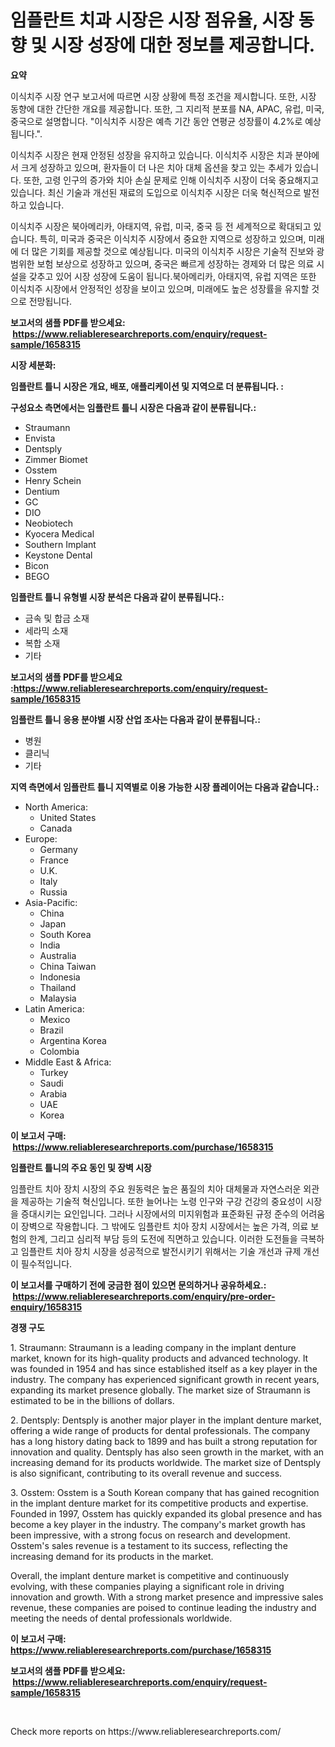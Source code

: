 <p><h1>임플란트 치과 시장은 시장 점유율, 시장 동향 및 시장 성장에 대한 정보를 제공합니다.</h1></p><p><strong>요약</strong></p>
<p><p>이식치주 시장 연구 보고서에 따르면 시장 상황에 특정 조건을 제시합니다. 또한, 시장 동향에 대한 간단한 개요를 제공합니다. 또한, 그 지리적 분포를 NA, APAC, 유럽, 미국, 중국으로 설명합니다. "이식치주 시장은 예측 기간 동안 연평균 성장률이 4.2%로 예상됩니다.".</p><p> </p><p>이식치주 시장은 현재 안정된 성장을 유지하고 있습니다. 이식치주 시장은 치과 분야에서 크게 성장하고 있으며, 환자들이 더 나은 치아 대체 옵션을 찾고 있는 추세가 있습니다. 또한, 고령 인구의 증가와 치아 손실 문제로 인해 이식치주 시장이 더욱 중요해지고 있습니다. 최신 기술과 개선된 재료의 도입으로 이식치주 시장은 더욱 혁신적으로 발전하고 있습니다.</p><p>이식치주 시장은 북아메리카, 아태지역, 유럽, 미국, 중국 등 전 세계적으로 확대되고 있습니다. 특히, 미국과 중국은 이식치주 시장에서 중요한 지역으로 성장하고 있으며, 미래에 더 많은 기회를 제공할 것으로 예상됩니다. 미국의 이식치주 시장은 기술적 진보와 광범위한 보험 보상으로 성장하고 있으며, 중국은 빠르게 성장하는 경제와 더 많은 의료 시설을 갖추고 있어 시장 성장에 도움이 됩니다.북아메리카, 아태지역, 유럽 지역은 또한 이식치주 시장에서 안정적인 성장을 보이고 있으며, 미래에도 높은 성장률을 유지할 것으로 전망됩니다.</p></p>
<p><strong>보고서의 샘플 PDF를 받으세요: &nbsp;<a href="https://www.reliableresearchreports.com/enquiry/request-sample/1658315">https://www.reliableresearchreports.com/enquiry/request-sample/1658315</a></strong></p>
<p><strong>시장 세분화:</strong></p>
<p><strong> 임플란트 틀니 시장은 개요, 배포, 애플리케이션 및 지역으로 더 분류됩니다. :</strong></p>
<p><strong>구성요소 측면에서는 임플란트 틀니 시장은 다음과 같이 분류됩니다.:</strong></p>
<p><ul><li>Straumann</li><li>Envista</li><li>Dentsply</li><li>Zimmer Biomet</li><li>Osstem</li><li>Henry Schein</li><li>Dentium</li><li>GC</li><li>DIO</li><li>Neobiotech</li><li>Kyocera Medical</li><li>Southern Implant</li><li>Keystone Dental</li><li>Bicon</li><li>BEGO</li></ul></p>
<p><strong> 임플란트 틀니 유형별 시장 분석은 다음과 같이 분류됩니다.:</strong></p>
<p><ul><li>금속 및 합금 소재</li><li>세라믹 소재</li><li>복합 소재</li><li>기타</li></ul></p>
<p><strong>보고서의 샘플 PDF를 받으세요 :<a href="https://www.reliableresearchreports.com/enquiry/request-sample/1658315">https://www.reliableresearchreports.com/enquiry/request-sample/1658315</a></strong></p>
<p><strong> 임플란트 틀니 응용 분야별 시장 산업 조사는 다음과 같이 분류됩니다.:</strong></p>
<p><ul><li>병원</li><li>클리닉</li><li>기타</li></ul></p>
<p><strong>지역 측면에서 임플란트 틀니 지역별로 이용 가능한 시장 플레이어는 다음과 같습니다.:</strong></p>
<p><ul>
    <li>
        North America:
        <ul>
            <li>United States</li>
            <li>Canada</li>
        </ul>
    </li>
    <li>
        Europe:
        <ul>
            <li>Germany</li>
            <li>France</li>
            <li>U.K.</li>
            <li>Italy</li>
            <li>Russia</li>
        </ul>
    </li>
    <li>
        Asia-Pacific:
        <ul>
            <li>China</li>
            <li>Japan</li>
            <li>South Korea</li>
            <li>India</li>
            <li>Australia</li>
            <li>China Taiwan</li>
            <li>Indonesia</li>
            <li>Thailand</li>
            <li>Malaysia</li>
        </ul>
    </li>
    <li>
        Latin America:
        <ul>
            <li>Mexico</li>
            <li>Brazil</li>
            <li>Argentina Korea</li>
            <li>Colombia</li>
        </ul>
    </li>
    <li>
        Middle East & Africa:
        <ul>
            <li>Turkey</li>
            <li>Saudi</li>
            <li>Arabia</li>
            <li>UAE</li>
            <li>Korea</li>
        </ul>
    </li>
    </ul></p>
<p><strong>이 보고서 구매: &nbsp;<a href="https://www.reliableresearchreports.com/purchase/1658315">https://www.reliableresearchreports.com/purchase/1658315</a></strong></p>
<p><strong>임플란트 틀니의 주요 동인 및 장벽 시장</strong></p>
<p><p>임플란트 치아 장치 시장의 주요 원동력은 높은 품질의 치아 대체물과 자연스러운 외관을 제공하는 기술적 혁신입니다. 또한 늘어나는 노령 인구와 구강 건강의 중요성이 시장을 증대시키는 요인입니다. 그러나 시장에서의 미지위험과 표준화된 규정 준수의 어려움이 장벽으로 작용합니다. 그 밖에도 임플란트 치아 장치 시장에서는 높은 가격, 의료 보험의 한계, 그리고 심리적 부담 등의 도전에 직면하고 있습니다. 이러한 도전들을 극복하고 임플란트 치아 장치 시장을 성공적으로 발전시키기 위해서는 기술 개선과 규제 개선이 필수적입니다.</p></p>
<p><strong>이 보고서를 구매하기 전에 궁금한 점이 있으면 문의하거나 공유하세요.: &nbsp;<a href="https://www.reliableresearchreports.com/enquiry/pre-order-enquiry/1658315">https://www.reliableresearchreports.com/enquiry/pre-order-enquiry/1658315</a></strong></p>
<p><strong>경쟁 구도</strong></p>
<p><p>1. Straumann: Straumann is a leading company in the implant denture market, known for its high-quality products and advanced technology. It was founded in 1954 and has since established itself as a key player in the industry. The company has experienced significant growth in recent years, expanding its market presence globally. The market size of Straumann is estimated to be in the billions of dollars.</p><p>2. Dentsply: Dentsply is another major player in the implant denture market, offering a wide range of products for dental professionals. The company has a long history dating back to 1899 and has built a strong reputation for innovation and quality. Dentsply has also seen growth in the market, with an increasing demand for its products worldwide. The market size of Dentsply is also significant, contributing to its overall revenue and success.</p><p>3. Osstem: Osstem is a South Korean company that has gained recognition in the implant denture market for its competitive products and expertise. Founded in 1997, Osstem has quickly expanded its global presence and has become a key player in the industry. The company's market growth has been impressive, with a strong focus on research and development. Osstem's sales revenue is a testament to its success, reflecting the increasing demand for its products in the market.</p><p>Overall, the implant denture market is competitive and continuously evolving, with these companies playing a significant role in driving innovation and growth. With a strong market presence and impressive sales revenue, these companies are poised to continue leading the industry and meeting the needs of dental professionals worldwide.</p></p>
<p><strong>이 보고서 구매: &nbsp; <a href="https://www.reliableresearchreports.com/purchase/1658315">https://www.reliableresearchreports.com/purchase/1658315</a></strong></p>
<p><strong>보고서의 샘플 PDF를 받으세요: &nbsp;<a href="https://www.reliableresearchreports.com/enquiry/request-sample/1658315">https://www.reliableresearchreports.com/enquiry/request-sample/1658315</a></strong><strong></strong></p>
<p>&nbsp;</p>
<p>Check more reports on https://www.reliableresearchreports.com/</p>